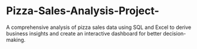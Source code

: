 # Pizza-Sales-Analysis-Project-
A comprehensive analysis of pizza sales data using SQL and Excel to derive business insights and create an interactive dashboard for better decision-making.
